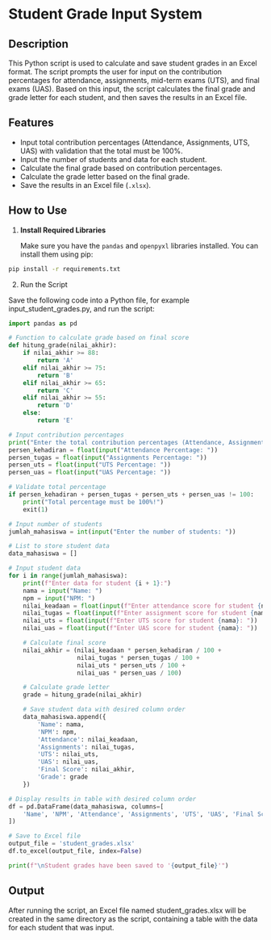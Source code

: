 # Student Grade Input System

## Description

This Python script is used to calculate and save student grades in an Excel format. The script prompts the user for input on the contribution percentages for attendance, assignments, mid-term exams (UTS), and final exams (UAS). Based on this input, the script calculates the final grade and grade letter for each student, and then saves the results in an Excel file.

## Features

- Input total contribution percentages (Attendance, Assignments, UTS, UAS) with validation that the total must be 100%.
- Input the number of students and data for each student.
- Calculate the final grade based on contribution percentages.
- Calculate the grade letter based on the final grade.
- Save the results in an Excel file (`.xlsx`).

## How to Use

1. **Install Required Libraries**

   Make sure you have the `pandas` and `openpyxl` libraries installed. You can install them using pip:

```sh
pip install -r requirements.txt
```

2. Run the Script

Save the following code into a Python file, for example input_student_grades.py, and run the script:

```python
import pandas as pd

# Function to calculate grade based on final score
def hitung_grade(nilai_akhir):
    if nilai_akhir >= 88:
        return 'A'
    elif nilai_akhir >= 75:
        return 'B'
    elif nilai_akhir >= 65:
        return 'C'
    elif nilai_akhir >= 55:
        return 'D'
    else:
        return 'E'

# Input contribution percentages
print("Enter the total contribution percentages (Attendance, Assignments, UTS, UAS) in percent (Total must be 100%):")
persen_kehadiran = float(input("Attendance Percentage: "))
persen_tugas = float(input("Assignments Percentage: "))
persen_uts = float(input("UTS Percentage: "))
persen_uas = float(input("UAS Percentage: "))

# Validate total percentage
if persen_kehadiran + persen_tugas + persen_uts + persen_uas != 100:
    print("Total percentage must be 100%!")
    exit(1)

# Input number of students
jumlah_mahasiswa = int(input("Enter the number of students: "))

# List to store student data
data_mahasiswa = []

# Input student data
for i in range(jumlah_mahasiswa):
    print(f"Enter data for student {i + 1}:")
    nama = input("Name: ")
    npm = input("NPM: ")
    nilai_keadaan = float(input(f"Enter attendance score for student {nama}: "))
    nilai_tugas = float(input(f"Enter assignment score for student {nama}: "))
    nilai_uts = float(input(f"Enter UTS score for student {nama}: "))
    nilai_uas = float(input(f"Enter UAS score for student {nama}: "))

    # Calculate final score
    nilai_akhir = (nilai_keadaan * persen_kehadiran / 100 +
                   nilai_tugas * persen_tugas / 100 +
                   nilai_uts * persen_uts / 100 +
                   nilai_uas * persen_uas / 100)

    # Calculate grade letter
    grade = hitung_grade(nilai_akhir)

    # Save student data with desired column order
    data_mahasiswa.append({
        'Name': nama,
        'NPM': npm,
        'Attendance': nilai_keadaan,
        'Assignments': nilai_tugas,
        'UTS': nilai_uts,
        'UAS': nilai_uas,
        'Final Score': nilai_akhir,
        'Grade': grade
    })

# Display results in table with desired column order
df = pd.DataFrame(data_mahasiswa, columns=[
    'Name', 'NPM', 'Attendance', 'Assignments', 'UTS', 'UAS', 'Final Score', 'Grade'
])

# Save to Excel file
output_file = 'student_grades.xlsx'
df.to_excel(output_file, index=False)

print(f"\nStudent grades have been saved to '{output_file}'")

```

## Output

After running the script, an Excel file named student_grades.xlsx will be created in the same directory as the script, containing a table with the data for each student that was input.
